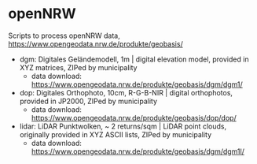 # openNRW
Scripts to process openNRW data, https://www.opengeodata.nrw.de/produkte/geobasis/

 * dgm: Digitales Geländemodell, 1m | digital elevation model, provided in XYZ matrices, ZIPed by municipality
     * data download: https://www.opengeodata.nrw.de/produkte/geobasis/dgm/dgm1/
 * dop: Digitales Orthophoto, 10cm, R-G-B-NIR | digital orthophotos, provided in JP2000, ZIPed by municipality
     * data download: https://www.opengeodata.nrw.de/produkte/geobasis/dop/dop/
 * lidar: LiDAR Punktwolken, ~ 2 returns/sqm | LiDAR point clouds, originally provided in XYZ ASCII lists, ZIPed by municipality
     * data download: https://www.opengeodata.nrw.de/produkte/geobasis/dgm/dgm1l/
